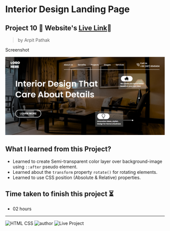 # Interior Design Landing Page

## Project 10 🚀 Website's [Live Link](https://interior-designer-pro.netlify.app/)🔗

>by Arpit Pathak

Screenshot

![project 10 screenshot](./screenshots/desktop.png)

## What I learned from this Project? 
- Learned to create Semi-transparent color layer over background-image using `::after` pseudo element.
- Learned about the `transform` property `rotate()` for rotating elements.
- Learned to use CSS position (Absolute & Relative) properties.


## Time taken to finish this project ⏳
- 02 hours
-------
![HTML CSS](https://img.shields.io/badge/HTML-CSS-orange)
![author](https://img.shields.io/badge/By-Arpit--Pathak-blue)
![Live Project](https://img.shields.io/badge/Live--Project-10-green)